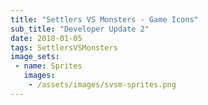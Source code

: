```yaml
---
title: "Settlers VS Monsters - Game Icons"
sub_title: "Developer Update 2"
date: 2018-01-05
tags: SettlersVSMonsters
image_sets:
 - name: Sprites
   images: 
    - /assets/images/svsm-sprites.png
---
```

